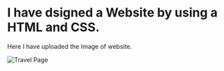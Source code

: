 # I have dsigned a Website by using a HTML and CSS.

Here I have uploaded the Image of website.

![Travel Page](https://user-images.githubusercontent.com/107243584/207634375-6659d5c8-0734-4a9b-a7a9-d65e2ef855e2.png)
